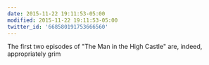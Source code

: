 ```yaml
---
date: 2015-11-22 19:11:53-05:00
modified: 2015-11-22 19:11:53-05:00
twitter_id: '668580191753666560'
---
```


  The first two episodes of "The Man in the High Castle" are, indeed, appropriately grim